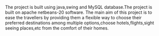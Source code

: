The project is built using java,swing and MySQL database.The project is built on apache netbeans-20 software.
The main aim of this project is to ease the travellers by providing them a flexible way to choose their preferred destinations among multiple options,choose hotels,flights,sight seeing places,etc from the comfort of their homes.
